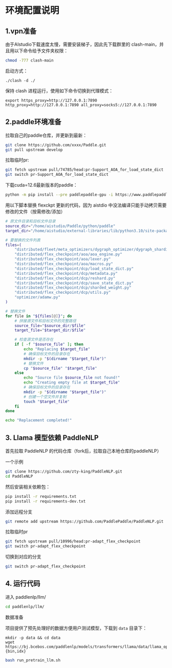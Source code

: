 # 环境配置说明

## 1.vpn准备

由于AIstudio下载速度太慢，需要安装梯子，因此先下载群里的 clash-main，并且用以下命令给予文件夹权限：

```bash
chmod -777 clash-main
```

启动方式：

```
./clash -d ./
```

保持 clash 进程运行，使用如下命令切换到代理模式：

```
export https_proxy=http://127.0.0.1:7890 http_proxy=http://127.0.0.1:7890 all_proxy=socks5://127.0.0.1:7890
```

## 2.paddle环境准备

拉取自己的paddle仓库，并更新到最新：

```bash
git clone https://github.com/xxxx/Paddle.git
git pull upstream develop
```

拉取临时pr:
```bash
git fetch upstream pull/74785/head:pr-Support_AOA_for_load_state_dict
git switch pr-Support_AOA_for_load_state_dict
```


下载cuda=12.6最新版本的paddle：

```bash
python -m pip install --pre paddlepaddle-gpu -i https://www.paddlepaddle.org.cn/packages/nightly/cu126/ --force-reinstall --no-deps
```

用以下脚本替换 flexckpt 更新的代码，因为 aistdio 中没法编译只能手动拷贝需要修改的文件（按需修改/添加）

```bash
# 原文件目录和目标文件目录
source_dir="/home/aistudio/Paddle/python/paddle"
target_dir="/home/aistudio/external-libraries/lib/python3.10/site-packages/paddle"

# 要替换的文件列表
files=(
    "distributed/fleet/meta_optimizers/dygraph_optimizer/dygraph_sharding_optimizer.py"
    "distributed/flex_checkpoint/aoa/aoa_engine.py"
    "distributed/flex_checkpoint/aoa/lexer.py"
    "distributed/flex_checkpoint/aoa/macros.py"
    "distributed/flex_checkpoint/dcp/load_state_dict.py"
    "distributed/flex_checkpoint/dcp/metadata.py"
    "distributed/flex_checkpoint/dcp/reshard.py"
    "distributed/flex_checkpoint/dcp/save_state_dict.py"
    "distributed/flex_checkpoint/dcp/sharded_weight.py"
    "distributed/flex_checkpoint/dcp/utils.py"
    "optimizer/adamw.py"
)

# 替换文件
for file in "${files[@]}"; do
    # 拼接源文件和目标文件的完整路径
    source_file="$source_dir/$file"
    target_file="$target_dir/$file"

    # 检查源文件是否存在
    if [ -f "$source_file" ]; then
        echo "Replacing $target_file"
        # 确保目标文件的目录存在
        mkdir -p "$(dirname "$target_file")"
        # 替换文件
        cp "$source_file" "$target_file"
    else
        echo "Source file $source_file not found!"
        echo "Creating empty file at $target_file"
        # 确保目标文件的目录存在
        mkdir -p "$(dirname "$target_file")"
        # 创建一个空文件并复制
        touch "$target_file"
    fi
done

echo "Replacement completed!"

```

## 3. Llama 模型依赖 PaddleNLP

首先拉取 PaddleNLP 的代码仓库（fork后，拉取自己本地仓库的paddleNLP）

一个示例

```bash
git clone https://github.com/zty-king/PaddleNLP.git
cd PaddleNLP
```

然后安装相关依赖包：

```bash
pip install -r requirements.txt
pip install -r requirements-dev.txt
```

添加远程分支

```bash
git remote add upstream https://github.com/PaddlePaddle/PaddleNLP.git
```

拉取临时pr
```bash
git fetch upstream pull/10996/head:pr-adapt_flex_checkpoint
git switch pr-adapt_flex_checkpoint
```

切换到对应的分支
```bash
git switch pr-adapt_flex_checkpoint
```

## 4. 运行代码

进入 paddlenlp/llm/

```bash
cd paddlenlp/llm/
```

数据准备

项目提供了预先处理好的数据方便用户测试模型，下载到 `data` 目录下：

```shell
mkdir -p data && cd data
wget https://bj.bcebos.com/paddlenlp/models/transformers/llama/data/llama_openwebtext_100k.{bin,idx}
```

```bash
bash run_pretrain_llm.sh
```



